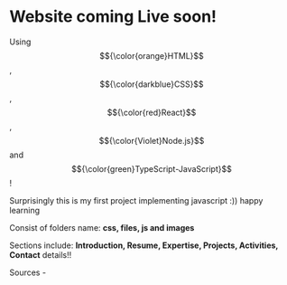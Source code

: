 # Website coming Live soon!

Using $${\color{orange}HTML}$$ , $${\color{darkblue}CSS}$$, $${\color{red}React}$$, $${\color{Violet}Node.js}$$ and $${\color{green}TypeScript-JavaScript}$$!

Surprisingly this is my first project implementing javascript :)) happy learning

Consist of folders name: **css, files, js and images** 

Sections include: **Introduction, Resume, Expertise, Projects, Activities, Contact** details!!

Sources - 
